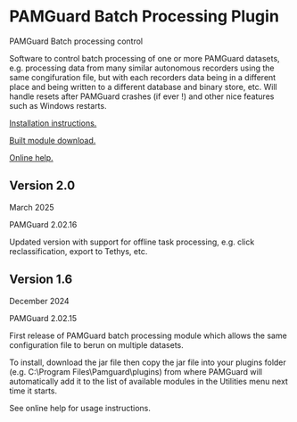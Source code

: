 # PAMGuard Batch Processing Plugin

PAMGuard Batch processing control

Software to control batch processing of one or more PAMGuard datasets, e.g. processing data from many similar autonomous recorders using the same congifuration file, but with each recorders data being in a different place and being written to a different database and binary store, etc. 
Will handle resets after PAMGuard crashes (if ever !) and other nice features such as Windows restarts. 



[Installation instructions.](https://www.pamguard.org/plugins/plugins.html) 

[Built module download.](https://www.pamguard.org/plugins/batchprocessor.html) 

[Online help.](https://www.pamguard.org/batchhelp/docs/batchoverview.html)

## Version 2.0

March 2025

PAMGuard 2.02.16

Updated version with support for offline task processing, e.g. click reclassification, export to Tethys, etc. 

## Version 1.6

December 2024

PAMGuard 2.02.15

First release of PAMGuard batch processing module which allows the same configuration file to berun on multiple datasets. 

To install, download the jar file then copy the jar file into your plugins folder (e.g. C:\Program Files\Pamguard\plugins) from where PAMGuard will automatically add it to the list of available modules in the Utilities menu next time it starts.

See online help for usage instructions. 